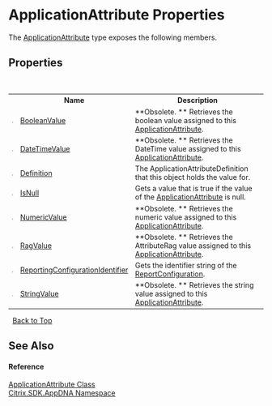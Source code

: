 # ApplicationAttribute Properties
 

The <a href="f773bd8d-2e45-6317-674a-4e122ddd2890">ApplicationAttribute</a> type exposes the following members.


## Properties
&nbsp;<table><tr><th></th><th>Name</th><th>Description</th></tr><tr><td>![Public property](media/pubproperty.gif "Public property")</td><td><a href="0a9454bc-8300-9763-d33c-093d306616be">BooleanValue</a></td><td> **Obsolete. **
Retrieves the boolean value assigned to this <a href="f773bd8d-2e45-6317-674a-4e122ddd2890">ApplicationAttribute</a>.</td></tr><tr><td>![Public property](media/pubproperty.gif "Public property")</td><td><a href="cf32bcbf-7d06-91d3-a919-c9129d3daa4e">DateTimeValue</a></td><td> **Obsolete. **
Retrieves the DateTime value assigned to this <a href="f773bd8d-2e45-6317-674a-4e122ddd2890">ApplicationAttribute</a>.</td></tr><tr><td>![Public property](media/pubproperty.gif "Public property")</td><td><a href="b0940094-1091-3c83-b4c3-b5b239cfae41">Definition</a></td><td>
The ApplicationAttributeDefinition that this object holds the value for.</td></tr><tr><td>![Public property](media/pubproperty.gif "Public property")</td><td><a href="ca5f427a-fca4-007c-6610-24434861a7a9">IsNull</a></td><td>
Gets a value that is true if the value of the <a href="f773bd8d-2e45-6317-674a-4e122ddd2890">ApplicationAttribute</a> is null.</td></tr><tr><td>![Public property](media/pubproperty.gif "Public property")</td><td><a href="6eb6730d-0c87-6d59-3db7-4374537d9313">NumericValue</a></td><td> **Obsolete. **
Retrieves the numeric value assigned to this <a href="f773bd8d-2e45-6317-674a-4e122ddd2890">ApplicationAttribute</a>.</td></tr><tr><td>![Public property](media/pubproperty.gif "Public property")</td><td><a href="4ba3d677-bb3e-78f3-07dc-5fc2af8c05c5">RagValue</a></td><td> **Obsolete. **
Retrieves the AttributeRag value assigned to this <a href="f773bd8d-2e45-6317-674a-4e122ddd2890">ApplicationAttribute</a>.</td></tr><tr><td>![Public property](media/pubproperty.gif "Public property")</td><td><a href="080af990-275f-4da0-e909-be55a0d69ed5">ReportingConfigurationIdentifier</a></td><td>
Gets the identifier string of the <a href="65f3ee4f-5129-5083-b4da-0f1e23fc3784">ReportConfiguration</a>.</td></tr><tr><td>![Public property](media/pubproperty.gif "Public property")</td><td><a href="3f5599cf-7202-1d7c-04cf-7656aee20d70">StringValue</a></td><td> **Obsolete. **
Retrieves the string value assigned to this <a href="f773bd8d-2e45-6317-674a-4e122ddd2890">ApplicationAttribute</a>.</td></tr></table>&nbsp;
<a href="#applicationattribute-properties">Back to Top</a>

## See Also


#### Reference
<a href="f773bd8d-2e45-6317-674a-4e122ddd2890">ApplicationAttribute Class</a><br /><a href="fe2d265b-410b-8b11-1eb4-a790e0b062bf">Citrix.SDK.AppDNA Namespace</a><br />